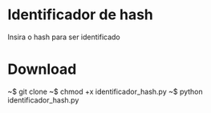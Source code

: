 # Identificador de hash
Insira o hash para ser identificado

# Download
~$ git clone
~$ chmod +x identificador_hash.py
~$ python identificador_hash.py
